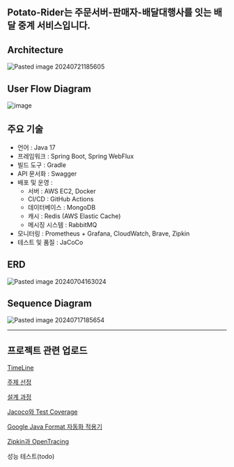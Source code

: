 ## Potato-Rider는 주문서버-판매자-배달대행사를 잇는 배달 중계 서비스입니다.


## Architecture
![Pasted image 20240721185605](https://github.com/user-attachments/assets/5b0e2377-60c3-4929-9060-c7ad34c79f2f)



## User Flow Diagram
![image](https://github.com/user-attachments/assets/93de8917-9f7d-43e7-90f4-c2a926ede7df)

## 주요 기술
- 언어 : Java 17
- 프레임워크 : Spring Boot, Spring WebFlux
- 빌드 도구 : Gradle
- API 문서화 : Swagger
- 배포 및 운영 :
  - 서버 : AWS EC2, Docker
  - CI/CD : GitHub Actions
  - 데이터베이스 : MongoDB
  - 캐시 : Redis (AWS Elastic Cache)
  - 메시징 시스템 : RabbitMQ
- 모니터링 : Prometheus + Grafana, CloudWatch, Brave, Zipkin
- 테스트 및 품질 : JaCoCo

## ERD
![Pasted image 20240704163024](https://github.com/user-attachments/assets/07b24cf6-89ca-41b5-84d6-fd05de272ded)

## Sequence Diagram
![Pasted image 20240717185654](https://github.com/user-attachments/assets/12c29ebf-6f4c-4728-b76e-d8f437492e2c)

---
## 프로젝트 관련 업로드

[TimeLine](https://tangpoo.tistory.com/188)

[주제 선정](https://tangpoo.tistory.com/185)

[설계 과정](https://tangpoo.tistory.com/187)

[Jacoco와 Test Coverage](https://tangpoo.tistory.com/190)

[Google Java Format 자동화 적용기](https://tangpoo.tistory.com/191)

[Zipkin과 OpenTracing](https://tangpoo.tistory.com/192)

성능 테스트(todo)





